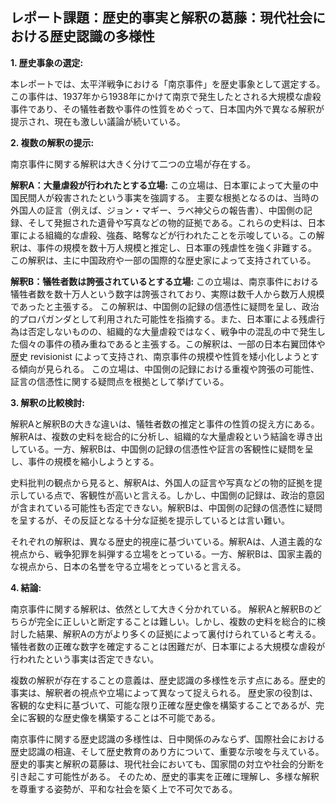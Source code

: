 ## レポート課題：歴史的事実と解釈の葛藤：現代社会における歴史認識の多様性

**1. 歴史事象の選定:**

本レポートでは、太平洋戦争における「南京事件」を歴史事象として選定する。この事件は、1937年から1938年にかけて南京で発生したとされる大規模な虐殺事件であり、その犠牲者数や事件の性質をめぐって、日本国内外で異なる解釈が提示され、現在も激しい議論が続いている。

**2. 複数の解釈の提示:**

南京事件に関する解釈は大きく分けて二つの立場が存在する。

**解釈A：大量虐殺が行われたとする立場:** この立場は、日本軍によって大量の中国民間人が殺害されたという事実を強調する。  主要な根拠となるのは、当時の外国人の証言（例えば、ジョン・マギー、ラベ神父らの報告書）、中国側の記録、そして発掘された遺骨や写真などの物的証拠である。これらの史料は、日本軍による組織的な虐殺、強姦、略奪などが行われたことを示唆している。この解釈は、事件の規模を数十万人規模と推定し、日本軍の残虐性を強く非難する。  この解釈は、主に中国政府や一部の国際的な歴史家によって支持されている。

**解釈B：犠牲者数は誇張されているとする立場:** この立場は、南京事件における犠牲者数を数十万人という数字は誇張されており、実際は数千人から数万人規模であったと主張する。  この解釈は、中国側の記録の信憑性に疑問を呈し、政治的プロパガンダとして利用された可能性を指摘する。また、日本軍による残虐行為は否定しないものの、組織的な大量虐殺ではなく、戦争中の混乱の中で発生した個々の事件の積み重ねであると主張する。この解釈は、一部の日本右翼団体や歴史 revisionist によって支持され、南京事件の規模や性質を矮小化しようとする傾向が見られる。  この立場は、中国側の記録における重複や誇張の可能性、証言の信憑性に関する疑問点を根拠として挙げている。


**3. 解釈の比較検討:**

解釈Aと解釈Bの大きな違いは、犠牲者数の推定と事件の性質の捉え方にある。解釈Aは、複数の史料を総合的に分析し、組織的な大量虐殺という結論を導き出している。一方、解釈Bは、中国側の記録の信憑性や証言の客観性に疑問を呈し、事件の規模を縮小しようとする。

史料批判の観点から見ると、解釈Aは、外国人の証言や写真などの物的証拠を提示している点で、客観性が高いと言える。しかし、中国側の記録は、政治的意図が含まれている可能性も否定できない。解釈Bは、中国側の記録の信憑性に疑問を呈するが、その反証となる十分な証拠を提示しているとは言い難い。

それぞれの解釈は、異なる歴史的視座に基づいている。解釈Aは、人道主義的な視点から、戦争犯罪を糾弾する立場をとっている。一方、解釈Bは、国家主義的な視点から、日本の名誉を守る立場をとっていると言える。

**4. 結論:**

南京事件に関する解釈は、依然として大きく分かれている。  解釈Aと解釈Bのどちらが完全に正しいと断定することは難しい。しかし、複数の史料を総合的に検討した結果、解釈Aの方がより多くの証拠によって裏付けられていると考える。  犠牲者数の正確な数字を確定することは困難だが、日本軍による大規模な虐殺が行われたという事実は否定できない。

複数の解釈が存在することの意義は、歴史認識の多様性を示す点にある。歴史的事実は、解釈者の視点や立場によって異なって捉えられる。  歴史家の役割は、客観的な史料に基づいて、可能な限り正確な歴史像を構築することであるが、完全に客観的な歴史像を構築することは不可能である。

南京事件に関する歴史認識の多様性は、日中関係のみならず、国際社会における歴史認識の相違、そして歴史教育のあり方について、重要な示唆を与えている。歴史的事実と解釈の葛藤は、現代社会においても、国家間の対立や社会的分断を引き起こす可能性がある。  そのため、歴史的事実を正確に理解し、多様な解釈を尊重する姿勢が、平和な社会を築く上で不可欠である。
